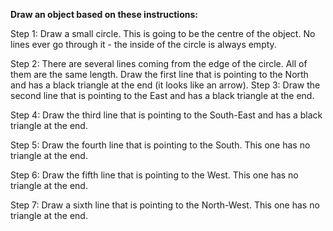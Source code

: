 <p><strong>Draw an object based on these instructions:<strong>&nbsp;</strong></strong></p>
<p>Step 1: Draw a small circle. This is going to be the centre of the object. No lines ever go through it - the inside of the circle is always empty.&nbsp;</p>
<p>Step 2: There are several lines coming from the edge of the circle. All of them are the same length. Draw the first line that is pointing to the North and has a black triangle at the end (it looks like an arrow). Step 3: Draw the second line that is pointing to the East and has a black triangle at the end.&nbsp;</p>
<p>Step 4: Draw the third line that is pointing to the South-East and has a black triangle at the end.&nbsp;</p>
<p>Step 5: Draw the fourth line that is pointing to the South. This one has no triangle at the end.&nbsp;</p>
<p>Step 6: Draw the fifth line that is pointing to the West. This one has no triangle at the end.&nbsp;</p>
<p>Step 7: Draw a sixth line that is pointing to the North-West. This one has no triangle at the end.</p>
